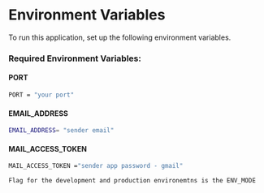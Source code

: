 # Environment Variables

To run this application, set up the following environment variables.

### Required Environment Variables:

#### PORT
```bash
PORT = "your port"
```

#### EMAIL_ADDRESS
```bash
EMAIL_ADDRESS= "sender email"
```

#### MAIL_ACCESS_TOKEN
```bash
MAIL_ACCESS_TOKEN ="sender app password - gmail"

Flag for the development and production environemtns is the ENV_MODE 